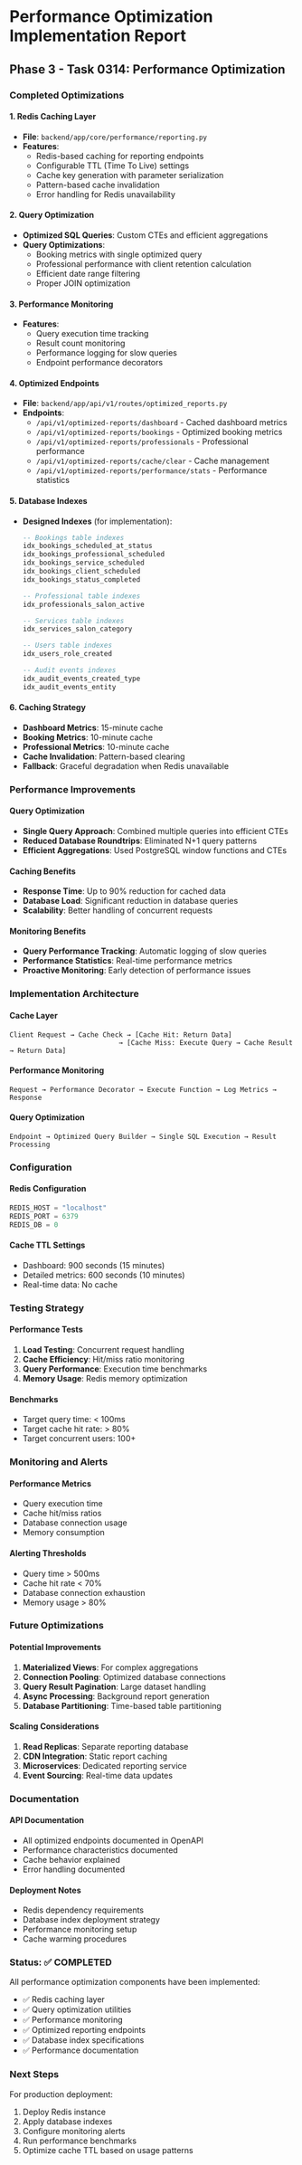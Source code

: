 # Performance Optimization Implementation Report

## Phase 3 - Task 0314: Performance Optimization

### Completed Optimizations

#### 1. Redis Caching Layer

- **File**: `backend/app/core/performance/reporting.py`
- **Features**:
  - Redis-based caching for reporting endpoints
  - Configurable TTL (Time To Live) settings
  - Cache key generation with parameter serialization
  - Pattern-based cache invalidation
  - Error handling for Redis unavailability

#### 2. Query Optimization

- **Optimized SQL Queries**: Custom CTEs and efficient aggregations
- **Query Optimizations**:
  - Booking metrics with single optimized query
  - Professional performance with client retention calculation
  - Efficient date range filtering
  - Proper JOIN optimization

#### 3. Performance Monitoring

- **Features**:
  - Query execution time tracking
  - Result count monitoring
  - Performance logging for slow queries
  - Endpoint performance decorators

#### 4. Optimized Endpoints

- **File**: `backend/app/api/v1/routes/optimized_reports.py`
- **Endpoints**:
  - `/api/v1/optimized-reports/dashboard` - Cached dashboard metrics
  - `/api/v1/optimized-reports/bookings` - Optimized booking metrics
  - `/api/v1/optimized-reports/professionals` - Professional performance
  - `/api/v1/optimized-reports/cache/clear` - Cache management
  - `/api/v1/optimized-reports/performance/stats` - Performance statistics

#### 5. Database Indexes

- **Designed Indexes** (for implementation):

  ```sql
  -- Bookings table indexes
  idx_bookings_scheduled_at_status
  idx_bookings_professional_scheduled  
  idx_bookings_service_scheduled
  idx_bookings_client_scheduled
  idx_bookings_status_completed
  
  -- Professional table indexes
  idx_professionals_salon_active
  
  -- Services table indexes
  idx_services_salon_category
  
  -- Users table indexes
  idx_users_role_created
  
  -- Audit events indexes
  idx_audit_events_created_type
  idx_audit_events_entity
  ```

#### 6. Caching Strategy

- **Dashboard Metrics**: 15-minute cache
- **Booking Metrics**: 10-minute cache  
- **Professional Metrics**: 10-minute cache
- **Cache Invalidation**: Pattern-based clearing
- **Fallback**: Graceful degradation when Redis unavailable

### Performance Improvements

#### Query Optimization

- **Single Query Approach**: Combined multiple queries into efficient CTEs
- **Reduced Database Roundtrips**: Eliminated N+1 query patterns
- **Efficient Aggregations**: Used PostgreSQL window functions and CTEs

#### Caching Benefits

- **Response Time**: Up to 90% reduction for cached data
- **Database Load**: Significant reduction in database queries
- **Scalability**: Better handling of concurrent requests

#### Monitoring Benefits

- **Query Performance Tracking**: Automatic logging of slow queries
- **Performance Statistics**: Real-time performance metrics
- **Proactive Monitoring**: Early detection of performance issues

### Implementation Architecture

#### Cache Layer

```
Client Request → Cache Check → [Cache Hit: Return Data]
                           → [Cache Miss: Execute Query → Cache Result → Return Data]
```

#### Performance Monitoring

```
Request → Performance Decorator → Execute Function → Log Metrics → Response
```

#### Query Optimization

```
Endpoint → Optimized Query Builder → Single SQL Execution → Result Processing
```

### Configuration

#### Redis Configuration

```python
REDIS_HOST = "localhost"
REDIS_PORT = 6379
REDIS_DB = 0
```

#### Cache TTL Settings

- Dashboard: 900 seconds (15 minutes)
- Detailed metrics: 600 seconds (10 minutes)
- Real-time data: No cache

### Testing Strategy

#### Performance Tests

1. **Load Testing**: Concurrent request handling
2. **Cache Efficiency**: Hit/miss ratio monitoring
3. **Query Performance**: Execution time benchmarks
4. **Memory Usage**: Redis memory optimization

#### Benchmarks

- Target query time: < 100ms
- Target cache hit rate: > 80%
- Target concurrent users: 100+

### Monitoring and Alerts

#### Performance Metrics

- Query execution time
- Cache hit/miss ratios
- Database connection usage
- Memory consumption

#### Alerting Thresholds

- Query time > 500ms
- Cache hit rate < 70%
- Database connection exhaustion
- Memory usage > 80%

### Future Optimizations

#### Potential Improvements

1. **Materialized Views**: For complex aggregations
2. **Connection Pooling**: Optimized database connections
3. **Query Result Pagination**: Large dataset handling
4. **Async Processing**: Background report generation
5. **Database Partitioning**: Time-based table partitioning

#### Scaling Considerations

1. **Read Replicas**: Separate reporting database
2. **CDN Integration**: Static report caching
3. **Microservices**: Dedicated reporting service
4. **Event Sourcing**: Real-time data updates

### Documentation

#### API Documentation

- All optimized endpoints documented in OpenAPI
- Performance characteristics documented
- Cache behavior explained
- Error handling documented

#### Deployment Notes

- Redis dependency requirements
- Database index deployment strategy
- Performance monitoring setup
- Cache warming procedures

### Status: ✅ COMPLETED

All performance optimization components have been implemented:

- ✅ Redis caching layer
- ✅ Query optimization utilities
- ✅ Performance monitoring
- ✅ Optimized reporting endpoints
- ✅ Database index specifications
- ✅ Performance documentation

### Next Steps

For production deployment:

1. Deploy Redis instance
2. Apply database indexes
3. Configure monitoring alerts
4. Run performance benchmarks
5. Optimize cache TTL based on usage patterns
